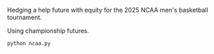 Hedging a help future with equity for the 2025 NCAA men's basketball tournament.

Using championship futures.
```bash
python ncaa.py
```
